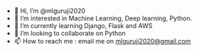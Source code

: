 - 👋 Hi, I’m @mlguruji2020
- 👀 I’m interested in Machine Learning, Deep learning, Python.
- 🌱 I’m currently learning Django, Flask and AWS
- 💞️ I’m looking to collaborate on Python
- 📫 How to reach me :
email me on mlguruji2020@gmail.com

<!---
mlguruji2020/mlguruji2020 is a ✨ special ✨ repository because its `README.md` (this file) appears on your GitHub profile.
You can click the Preview link to take a look at your changes.
--->
